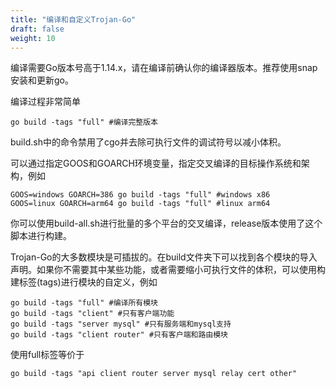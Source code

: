 ```yaml
---
title: "编译和自定义Trojan-Go"
draft: false
weight: 10
---
```


编译需要Go版本号高于1.14.x，请在编译前确认你的编译器版本。推荐使用snap安装和更新go。

编译过程非常简单

```
go build -tags "full" #编译完整版本
```

build.sh中的命令禁用了cgo并去除可执行文件的调试符号以减小体积。

可以通过指定GOOS和GOARCH环境变量，指定交叉编译的目标操作系统和架构，例如

```
GOOS=windows GOARCH=386 go build -tags "full" #windows x86
GOOS=linux GOARCH=arm64 go build -tags "full" #linux arm64
```

你可以使用build-all.sh进行批量的多个平台的交叉编译，release版本使用了这个脚本进行构建。

Trojan-Go的大多数模块是可插拔的。在build文件夹下可以找到各个模块的导入声明。如果你不需要其中某些功能，或者需要缩小可执行文件的体积，可以使用构建标签(tags)进行模块的自定义，例如

```
go build -tags "full" #编译所有模块
go build -tags "client" #只有客户端功能
go build -tags "server mysql" #只有服务端和mysql支持
go build -tags "client router" #只有客户端和路由模块
```

使用full标签等价于
```
go build -tags "api client router server mysql relay cert other"
```
